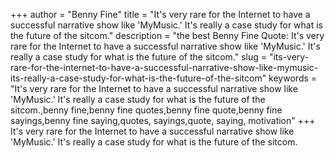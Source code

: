 +++
author = "Benny Fine"
title = "It's very rare for the Internet to have a successful narrative show like 'MyMusic.' It's really a case study for what is the future of the sitcom."
description = "the best Benny Fine Quote: It's very rare for the Internet to have a successful narrative show like 'MyMusic.' It's really a case study for what is the future of the sitcom."
slug = "its-very-rare-for-the-internet-to-have-a-successful-narrative-show-like-mymusic-its-really-a-case-study-for-what-is-the-future-of-the-sitcom"
keywords = "It's very rare for the Internet to have a successful narrative show like 'MyMusic.' It's really a case study for what is the future of the sitcom.,benny fine,benny fine quotes,benny fine quote,benny fine sayings,benny fine saying,quotes, sayings,quote, saying, motivation"
+++
It's very rare for the Internet to have a successful narrative show like 'MyMusic.' It's really a case study for what is the future of the sitcom.
